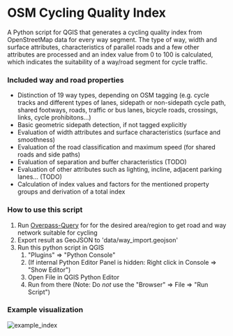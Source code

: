 # OSM Cycling Quality Index
A Python script for QGIS that generates a cycling quality index from OpenStreetMap data for every way segment. The type of way, width and surface attributes, characteristics of parallel roads and a few other attributes are processed and an index value from 0 to 100 is calculated, which indicates the suitability of a way/road segment for cycle traffic.

### Included way and road properties
* Distinction of 19 way types, depending on OSM tagging (e.g. cycle tracks and different types of lanes, sidepath or non-sidepath cycle path, shared footways, roads, traffic or bus lanes, bicycle roads, crossings, links, cycle prohibitons...)
* Basic geometric sidepath detection, if not tagged explicitly
* Evaluation of width attributes and surface characteristics (surface and smoothness)
* Evaluation of the road classification and maximum speed (for shared roads and side paths)
* Evaluation of separation and buffer characteristics (TODO)
* Evaluation of other attributes such as lighting, incline, adjacent parking lanes... (TODO)
* Calculation of index values and factors for the mentioned property groups and derivation of a total index

### How to use this script
1. Run [Overpass-Query](https://overpass-turbo.eu/s/1G3t) for for the desired area/region to get road and way network suitable for cycling 
2. Export result as GeoJSON to 'data/way_import.geojson'
3. Run this python script in QGIS
   1. "Plugins" => "Python Console"
   1. (If internal Python Editor Panel is hidden: Right click in Console => "Show Editor")
   1. Open File in QGIS Python Editor
   1. Run from there (Note: Do _not_ use the "Browser" => File => "Run Script")

### Example visualization
![example_index](https://github.com/SupaplexOSM/OSM-Cycling-Quality-Index/assets/66696066/05a962da-5648-406d-a4bb-6a606328e8d4)
